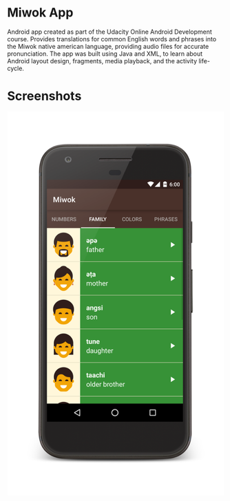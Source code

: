 Miwok App
===================================

Android app created as part of the Udacity Online Android Development course.  Provides translations for common English words and phrases into the Miwok native american language, providing audio files for accurate pronunciation.  The app was built using Java and XML, to learn about Android layout design, fragments, media playback, and the activity life-cycle.

Screenshots
===================================

![alt tag](https://raw.githubusercontent.com/erictraaaan/Miwok/master/Family_framed.png)
